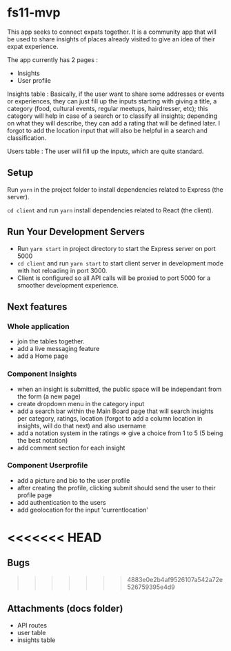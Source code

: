 # fs11-mvp

This app seeks to connect expats together. It is a community app that will be used to share insights of places already visited to give an idea of their expat experience.

The app currently has 2 pages :

- Insights
- User profile

Insights table :
Basically, if the user want to share some addresses or events or experiences, they can just fill up the inputs starting with giving a title, a category (food, cultural events, regular meetups, hairdresser, etc); this category will help in case of a search or to classify all insights; depending on what they will describe, they can add a rating that will be defined later. I forgot to add the location input that will also be helpful in a search and classification.

Users table :
The user will fill up the inputs, which are quite standard.

## Setup

Run `yarn` in the project folder to install dependencies related to Express (the server).

`cd client` and run `yarn` install dependencies related to React (the client).

## Run Your Development Servers

- Run `yarn start` in project directory to start the Express server on port 5000
- `cd client` and run `yarn start` to start client server in development mode with hot reloading in port 3000.
- Client is configured so all API calls will be proxied to port 5000 for a smoother development experience.

## Next features

### Whole application

- join the tables together.
- add a live messaging feature
- add a Home page

### Component Insights

- when an insight is submitted, the public space will be independant from the form (a new page)
- create dropdown menu in the category input
- add a search bar within the Main Board page that will search insights per category, ratings, location (forgot to add a column location in insights, will do that next) and also username
- add a notation system in the ratings => give a choice from 1 to 5 (5 being the best notation)
- add comment section for each insight

### Component Userprofile

- add a picture and bio to the user profile
- after creating the profile, clicking submit should send the user to their profile page
- add authentication to the users
- add geolocation for the input 'currentlocation'

<<<<<<< HEAD
=======
## Bugs


>>>>>>> 4883e0e2b4af9526107a542a72e526759395e4d9

## Attachments (docs folder)

- API routes
- user table
- insights table
